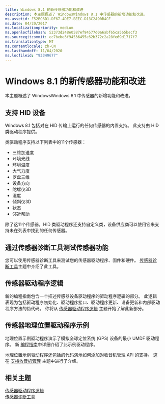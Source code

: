 ```yaml
---
title: Windows 8.1 的新传感器功能和改进
description: 本主题概述了 WindowsWindows 8.1 中传感器的新增功能和改进。
ms.assetid: F52BC6D1-DF67-4DE7-BEEC-D18C2A90B4CF
ms.date: 04/20/2017
ms.localizationpriority: medium
ms.openlocfilehash: 52373d248e0587ef94577d0a6abf65ca565becf3
ms.sourcegitcommit: ec7bebe3f94536455e62b372c2a28fe69d1717f7
ms.translationtype: MT
ms.contentlocale: zh-CN
ms.lasthandoff: 11/04/2020
ms.locfileid: "93349677"
---
```

# <a name="new-sensor-features-and-improvements-for-windows-81"></a>Windows 8.1 的新传感器功能和改进


本主题概述了 WindowsWindows 8.1 中传感器的新增功能和改进。

## <a name="support-for-hid-devices"></a>支持 HID 设备


Windows 8.1 包括对在 HID 传输上运行的任何传感器的内置支持。 此支持由 HID 类驱动程序提供。

类驱动程序支持以下列表中的11个传感器：

-   三维加速度
-   环境光线
-   环境温度
-   大气力度
-   罗盘三维
-   设备方向
-   陀螺仪3D
-   湿度
-   倾斜仪3D
-   状态
-   邻近帮助

除了这11个传感器，HID 类驱动程序还支持自定义类，设备供应商可以使用它来支持未在列表中找到的任何传感器。

## <a name="testing-sensor-functionality-with-the-sensor-diagnostic-tool"></a>通过传感器诊断工具测试传感器功能


您可以使用传感器诊断工具来测试您的传感器驱动程序、固件和硬件。 [传感器诊断工具](the-sensor-diagnostic-tool.md)主题中介绍了此工具。

## <a name="sensor-driver-logic"></a>传感器驱动程序逻辑


新的编程指南包含一个描述传感器设备驱动程序的驱动程序逻辑的部分。 此逻辑表现为包括驱动程序初始化、驱动程序接口、驱动程序更新、设备更新和内部驱动程序方法的伪代码。 你将从 [传感器驱动程序逻辑](driver-logic--pseudo-code-.md) 主题开始了解此新部分。

## <a name="sensors-geolocation-driver-sample"></a>传感器地理位置驱动程序示例


地理位置示例驱动程序演示了模拟全球定位系统 (GPS) 设备的最小 UMDF 驱动程序。 新 [编程指南](../gnss/installing-the-sample-driver.md)中详细介绍了此示例驱动程序。

地理位置示例驱动程序还包括的代码演示如何添加对收音机管理 API 的支持。 这在 [支持收音机管理](../gnss/supporting-radio-management.md) 主题中进行了介绍。

## <a name="related-topics"></a>相关主题

[传感器驱动程序逻辑](driver-logic--pseudo-code-.md)  
[传感器诊断工具](the-sensor-diagnostic-tool.md)